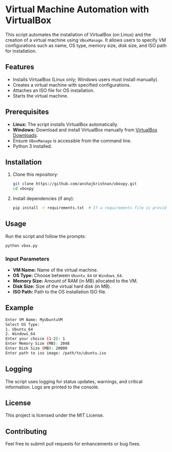 # Virtual Machine Automation with VirtualBox

This script automates the installation of VirtualBox (on Linux) and the creation of a virtual machine using `VBoxManage`. It allows users to specify VM configurations such as name, OS type, memory size, disk size, and ISO path for installation.

## Features
- Installs VirtualBox (Linux only; Windows users must install manually).
- Creates a virtual machine with specified configurations.
- Attaches an ISO file for OS installation.
- Starts the virtual machine.

## Prerequisites
- **Linux:** The script installs VirtualBox automatically.
- **Windows:** Download and install VirtualBox manually from [VirtualBox Downloads](https://www.virtualbox.org/wiki/Downloads).
- Ensure `VBoxManage` is accessible from the command line.
- Python 3 installed.

## Installation
1. Clone this repository:
   ```bash
   git clone https://github.com/anshajkrishnan/vboxpy.git
   cd vboxpy
   ```
2. Install dependencies (if any):
   ```bash
   pip install -r requirements.txt  # If a requirements file is provided
   ```

## Usage
Run the script and follow the prompts:

```bash
python vbox.py
```

### Input Parameters
- **VM Name:** Name of the virtual machine.
- **OS Type:** Choose between `Ubuntu_64` or `Windows_64`.
- **Memory Size:** Amount of RAM (in MB) allocated to the VM.
- **Disk Size:** Size of the virtual hard disk (in MB).
- **ISO Path:** Path to the OS installation ISO file.

## Example
```bash
Enter VM Name: MyUbuntuVM
Select OS Type:
1. Ubuntu_64
2. Windows_64
Enter your choice (1-2): 1
Enter Memory Size (MB): 2048
Enter Disk Size (MB): 20000
Enter path to iso image: /path/to/ubuntu.iso
```

## Logging
The script uses logging for status updates, warnings, and critical information. Logs are printed to the console.

## License
This project is licensed under the MIT License.

## Contributing
Feel free to submit pull requests for enhancements or bug fixes.

